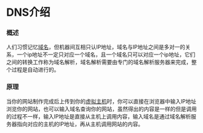 # DNS介绍

### 概述

人们习惯记忆[域名](https://baike.baidu.com/item/域名)，但机器间互相只认IP地址，域名与IP地址之间是多对一的关系，一个ip地址不一定只对应一个域名，且一个域名只可以对应一个ip地址，它们之间的转换工作称为域名解析，域名解析需要由专门的域名解析服务器来完成，整个过程是自动进行的。



### 原理

当你的网站制作完成后上传到你的[虚拟主机](https://baike.baidu.com/item/%E8%99%9A%E6%8B%9F%E4%B8%BB%E6%9C%BA)时，你可以直接在浏览器中输入IP地址浏览你的网站，也可以输入域名查询你的网站，虽然得出的内容是一样的但是调用的过程不一样，输入IP地址是直接从主机上调用内容，输入域名是通过域名解析服务器指向对应的主机的IP地址，再从主机调用网站的内容。

